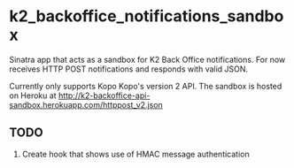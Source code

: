 k2_backoffice_notifications_sandbox
===================================

Sinatra app that acts as a sandbox for K2 Back Office notifications. For now receives HTTP POST notifications and responds with valid JSON.

Currently only supports Kopo Kopo's version 2 API. The sandbox is hosted on Heroku at http://k2-backoffice-api-sandbox.herokuapp.com/httppost_v2.json

TODO
----
1. Create hook that shows use of HMAC message authentication
